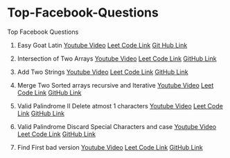 # Top-Facebook-Questions
Top Facebook Questions

1. Easy Goat Latin [Youtube Video](https://www.youtube.com/watch?v=29ls7AwZZJA) [Leet Code Link](https://leetcode.com/problems/goat-latin/) [Git Hub Link](https://github.com/HappyCoder29/Top-Facebook-Questions/blob/master/GoatLatin/src/edu/northeastern/ashish/Main.java)

2. Intersection of Two Arrays [Youtube Video](https://www.youtube.com/watch?v=JJfAmvU4M6s) [Leet Code Link](https://leetcode.com/problems/intersection-of-two-arrays/solution/) [GitHub Link](https://github.com/HappyCoder29/Top-Facebook-Questions/blob/master/IntersectionOfArrays/src/edu/northeastern/ashish/Main.java) 

3. Add Two Strings [Youtube Video](https://www.youtube.com/watch?v=JLCZ_gNCAxQ) [Leet Code Link](https://leetcode.com/problems/add-strings/) [GitHub Link](https://github.com/HappyCoder29/Top-Facebook-Questions/blob/master/AddTwoStrings/src/edu/northeastern/ashish/Main.java) 

4. Merge Two Sorted arrays recursive and Iterative [Youtube Video](https://www.youtube.com/watch?v=-_sIMzT4oS0) [Leet Code Link](https://leetcode.com/problems/merge-sorted-array/) [GitHub Link](https://github.com/HappyCoder29/Top-Facebook-Questions/blob/master/MergeSortedArrays/src/edu/northeastern/ashish/Main.java) 

5. Valid Palindrome II Delete atmost 1 characters [Youtube Video](https://www.youtube.com/watch?v=hSK4Y_CBFy4) [Leet Code Link](https://leetcode.com/problems/valid-palindrome-ii/) [GitHub Link](https://github.com/HappyCoder29/Top-Facebook-Questions/blob/master/ValidPalindromeDeleteOneChar/src/edu/northeastern/ashish/Main.java) 

6. Valid Palindrome Discard Special Characters and case [Youtube Video](https://www.youtube.com/watch?v=E07rE2kz-_M) [Leet Code Link](https://leetcode.com/problems/valid-palindrome/) [GitHub Link](https://github.com/HappyCoder29/Top-Facebook-Questions/blob/master/ValidPalindromeCharactersOnly/src/edu/northeastern/ashish/Main.java) 


7. Find First bad version [Youtube Video](https://www.youtube.com/watch?v=25VxtXbKhfk) [Leet Code Link](https://leetcode.com/problems/first-bad-version//) [GitHub Link](https://github.com/HappyCoder29/Top-Facebook-Questions/blob/master/FindFirstBadVersion/src/edu/northeastern/ashish/Main.java) 
